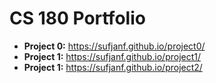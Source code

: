 # CS 180 Portfolio 

- **Project 0:** https://sufjanf.github.io/project0/
- **Project 1:** https://sufjanf.github.io/project1/
- **Project 1:** https://sufjanf.github.io/project2/



